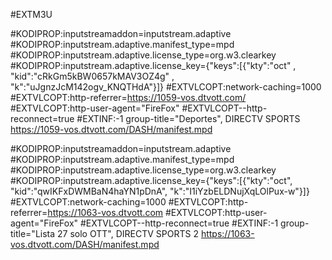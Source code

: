 #EXTM3U

#KODIPROP:inputstreamaddon=inputstream.adaptive
#KODIPROP:inputstream.adaptive.manifest_type=mpd
#KODIPROP:inputstream.adaptive.license_type=org.w3.clearkey
#KODIPROP:inputstream.adaptive.license_key={"keys":[{"kty":"oct" , "kid":"cRkGm5kBW0657kMAV3OZ4g" , "k":"uJgnzJcM142ogv_KNQTHdA"}]}
#EXTVLCOPT:network-caching=1000
#EXTVLCOPT:http-referrer=https://1059-vos.dtvott.com/
#EXTVLCOPT:http-user-agent="FireFox"
#EXTVLCOPT--http-reconnect=true
#EXTINF:-1  group-title="Deportes", DIRECTV SPORTS
https://1059-vos.dtvott.com/DASH/manifest.mpd


#KODIPROP:inputstreamaddon=inputstream.adaptive
#KODIPROP:inputstream.adaptive.manifest_type=mpd
#KODIPROP:inputstream.adaptive.license_type=org.w3.clearkey
#KODIPROP:inputstream.adaptive.license_key={"keys":[{"kty":"oct", "kid":"qwIKFxDWMBaN4haYN1pDnA", "k":"I1iYzbELDNujXqLOlPux-w"}]}
#EXTVLCOPT:network-caching=1000
#EXTVLCOPT:http-referrer=https://1063-vos.dtvott.com
#EXTVLCOPT:http-user-agent="FireFox"
#EXTVLCOPT--http-reconnect=true
#EXTINF:-1  group-title="Lista 27 solo OTT", DIRECTV SPORTS 2
https://1063-vos.dtvott.com/DASH/manifest.mpd















